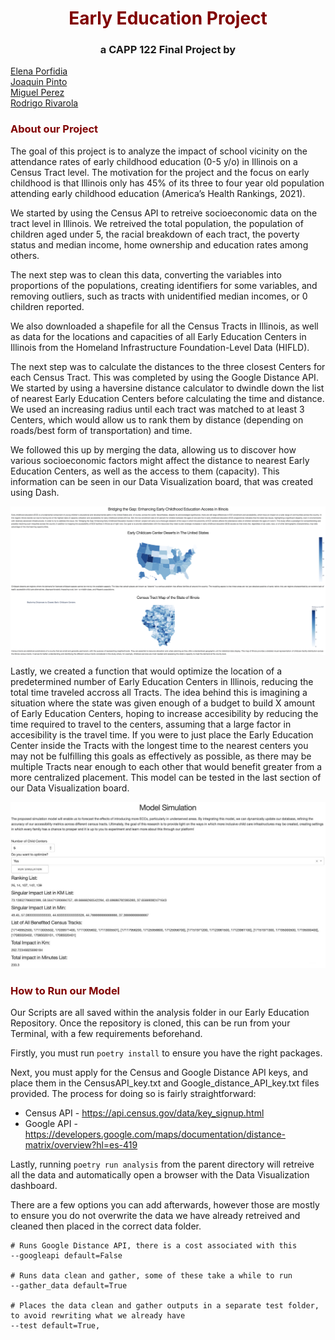 # <center> <span style="color:maroon;"> Early Education Project</span></center>

### <center> a CAPP 122 Final Project by

[Elena Porfidia](https://github.com/elenaporfidia)  
[Joaquin Pinto](https://github.com/joaqpinto)  
[Miguel Perez](https://github.com/miguelperez94)  
[Rodrigo Rivarola](https://github.com/rjrivarola)</center>

### <span style="color:maroon;"> About our Project </span>

The goal of this project is to analyze the impact of school vicinity on the attendance rates of early childhood education (0-5 y/o) in Illinois on a Census Tract level. The motivation for the project and the focus on early childhood is that Illinois only has 45% of its three to four year old population attending early childhood education (America’s Health Rankings, 2021).

We started by using the Census API to retreive socioeconomic data on the tract level in Illinois. We retreived the total population, the population of children aged under 5, the racial breakdown of each tract, the poverty status and median income, home ownership and education rates among others.

The next step was to clean this data, converting the variables into proportions of the populations, creating identifiers for some variables, and removing outliers, such as tracts with unidentified median incomes, or 0 children reported.

We also downloaded a shapefile for all the Census Tracts in Illinois, as well as data for the locations and capacities of all Early Education Centers in Illinois from the Homeland Infrastructure Foundation-Level Data (HIFLD).

The next step was to calculate the distances to the three closest Centers for each Census Tract. This was completed by using the Google Distance API. We started by using a haversine distance calculator to dwindle down the list of nearest Early Education Centers before calculating the time and distance. We used an increasing radius until each tract was matched to at least 3 Centers, which would allow us to rank them by distance (depending on roads/best form of transportation) and time.

We followed this up by merging the data, allowing us to discover how various socioeconomic factors might affect the distance to nearest Early Education Centers, as well as the access to them (capacity). This information can be seen in our Data Visualization board, that was created using Dash.

![Early Education Data Visualization](images/Dash_Page.png)

Lastly, we created a function that would optimize the location of a predetermined number of Early Education Centers in Illinois, reducing the total time traveled accross all Tracts. The idea behind this is imagining a situation where the state was given enough of a budget to build X amount of Early Education Centers, hoping to increase accesibility by reducing the time required to travel to the centers, assuming that a large factor in accesibility is the travel time. If you were to just place the Early Education Center inside the Tracts with the longest time to the nearest centers you may not be fulfilling this goals as effectively as possible, as there may be multiple Tracts near enough to each other that would benefit greater from a more centralized placement. This model can be tested in the last section of our Data Visualization board.

![Center Optimization](images/Dash_ModelSim.jpeg)

### <span style="color:maroon;"> How to Run our Model </span>
Our Scripts are all saved within the analysis folder in our Early Education Repository. Once the repository is cloned, this can be run from your Terminal, with a few requirements beforehand.

Firstly, you must run `poetry install` to ensure you have the right packages.

Next, you must apply for the Census and Google Distance API keys, and place them in the CensusAPI_key.txt and Google_distance_API_key.txt files provided. The process for doing so is fairly straightforward:

- Census API - https://api.census.gov/data/key_signup.html
- Google API - https://developers.google.com/maps/documentation/distance-matrix/overview?hl=es-419

Lastly, running `poetry run analysis` from the parent directory will retreive all the data and automatically open a browser with the Data Visualization dashboard. 

There are a few options you can add afterwards, however those are mostly to ensure you do not overwrite the data we have already retreived and cleaned then placed in the correct data folder.
```
# Runs Google Distance API, there is a cost associated with this
--googleapi default=False 

# Runs data clean and gather, some of these take a while to run
--gather_data default=True 

# Places the data clean and gather outputs in a separate test folder, to avoid rewriting what we already have
--test default=True, 
```
